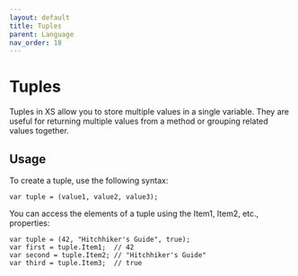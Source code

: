 ```yaml
---
layout: default
title: Tuples
parent: Language
nav_order: 18
---
```


# Tuples

Tuples in XS allow you to store multiple values in a single variable. They are useful for returning multiple values from a method or grouping related values together.

## Usage

To create a tuple, use the following syntax:

```
var tuple = (value1, value2, value3);
```

You can access the elements of a tuple using the Item1, Item2, etc., properties:

```
var tuple = (42, "Hitchhiker's Guide", true);
var first = tuple.Item1;  // 42
var second = tuple.Item2; // "Hitchhiker's Guide"
var third = tuple.Item3;  // true
```
